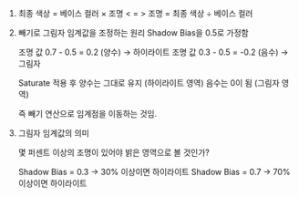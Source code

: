 
1. 최종 색상 = 베이스 컬러 × 조명 < = > 조명 = 최종 색상 ÷ 베이스 컬러


2. 빼기로 그림자 임계값을 조정하는 원리
	Shadow Bias을 0.5로 가정함
	
	조명 값 0.7 - 0.5 = 0.2 (양수) → 하이라이트
	조명 값 0.3 - 0.5 = -0.2 (음수) → 그림자
	
	Saturate 적용 후
	양수는 그대로 유지 (하이라이트 영역)
	음수는 0이 됨 (그림자 영역)
	
	즉 빼기 연산으로 임계점을 이동하는 것임.

3. 그림자 임계값의 의미

	몇 퍼센트 이상의 조명이 있어야 밝은 영역으로 볼 것인가?

	Shadow Bias = 0.3 → 30% 이상이면 하이라이트
	Shadow Bias = 0.7 → 70% 이상이면 하이라이트